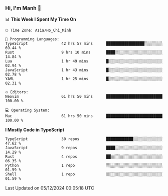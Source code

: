 ### Hi, I'm Manh 👋

<!--START_SECTION:waka-->
📊 **This Week I Spent My Time On** 

```text
🕑︎ Time Zone: Asia/Ho_Chi_Minh

💬 Programming Languages: 
TypeScript               42 hrs 57 mins      █████████████████░░░░░░░░   69.44 % 
Rust                     9 hrs 10 mins       ████░░░░░░░░░░░░░░░░░░░░░   14.84 % 
Lua                      1 hr 49 mins        █░░░░░░░░░░░░░░░░░░░░░░░░   02.94 % 
JavaScript               1 hr 43 mins        █░░░░░░░░░░░░░░░░░░░░░░░░   02.78 % 
YAML                     1 hr 25 mins        █░░░░░░░░░░░░░░░░░░░░░░░░   02.31 % 

🔥 Editors: 
Neovim                   61 hrs 50 mins      █████████████████████████   100.00 % 

💻 Operating System: 
Mac                      61 hrs 50 mins      █████████████████████████   100.00 % 
```

**I Mostly Code in TypeScript** 

```text
TypeScript               30 repos            ████████████░░░░░░░░░░░░░   47.62 % 
JavaScript               9 repos             ████░░░░░░░░░░░░░░░░░░░░░   14.29 % 
Rust                     4 repos             ██░░░░░░░░░░░░░░░░░░░░░░░   06.35 % 
Python                   1 repo              ░░░░░░░░░░░░░░░░░░░░░░░░░   01.59 % 
Shell                    1 repo              ░░░░░░░░░░░░░░░░░░░░░░░░░   01.59 % 
```




 Last Updated on 05/12/2024 00:05:18 UTC
<!--END_SECTION:waka-->
